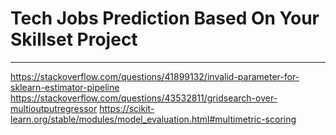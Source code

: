 # Tech Jobs Prediction Based On Your Skillset Project

____

https://stackoverflow.com/questions/41899132/invalid-parameter-for-sklearn-estimator-pipeline
https://stackoverflow.com/questions/43532811/gridsearch-over-multioutputregressor
https://scikit-learn.org/stable/modules/model_evaluation.html#multimetric-scoring